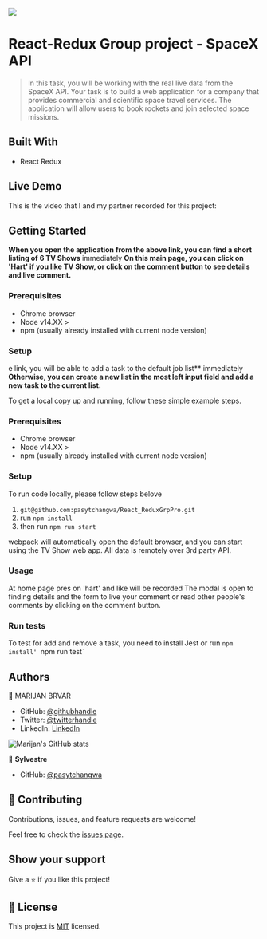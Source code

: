 ![](https://img.shields.io/badge/Microverse-blueviolet)

# React-Redux Group project - SpaceX API

> In this task, you will be working with the real live data from the SpaceX API. Your task is to build a web application for a company that provides commercial and scientific space travel services. The application will allow users to book rockets and join selected space missions.

## Built With

- React Redux

## Live Demo

This is the video that I and my partner recorded for this project:


## Getting Started

**When you open the application from the above link, you can find a short listing of 6 TV Shows** immediately
**On this main page, you can click on 'Hart' if you like TV Show, or click on the comment button to see details and live comment.**

### Prerequisites
- Chrome browser
- Node v14.XX >
- npm (usually already installed with current node version)

### Setup
e link, you will be able to add a task to the default job list** immediately
**Otherwise, you can create a new list in the most left input field and add a new task to the current list.**


To get a local copy up and running, follow these simple example steps.

### Prerequisites
- Chrome browser
- Node v14.XX >
- npm (usually already installed with current node version)

### Setup
To run code locally, please follow steps belove
1. `git@github.com:pasytchangwa/React_ReduxGrpPro.git`
2. run `npm install`
3. then run `npm run start`

webpack will automatically open the default browser, and you can start using the TV Show web app. All data is remotely over 3rd party API.
### Usage
At home page pres on 'hart' and like will be recorded
The modal is open to finding details and the form to live your comment or read other people's comments by clicking on the comment button.

### Run tests
To test for add and remove a task, you need to install Jest or run `npm install'
`npm run test`

## Authors

👤 MARIJAN BRVAR

- GitHub: [@githubhandle](https://github.com/marijanbrvar)
- Twitter: [@twitterhandle](https://twitter.com/marijanbrvar)
- LinkedIn: [LinkedIn](https://linkedin.com/in/marijanbrvar)

![Marijan's GitHub stats](https://github-readme-stats.vercel.app/api?username=marijanbrvar&count_private=true&theme=dark&show_icons=true)


👤 **Sylvestre**

- GitHub: [@pasytchangwa ](https://github.com/pasytchangwa)

## 🤝 Contributing

Contributions, issues, and feature requests are welcome!

Feel free to check the [issues page](https://github.com/marijanbrvar/CP_TV-_Maze/issues).

## Show your support

Give a ⭐️ if you like this project!
## 📝 License

This project is [MIT](https://github.com/marijanbrvar/CP_TV-_Maze/blob/feature/LICENSE) licensed.
